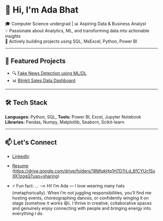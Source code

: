 # 👋 Hi, I'm Ada Bhat  
🎓 Computer Science undergrad | 📊 Aspiring Data & Business Analyst  
💡 Passionate about Analytics, ML, and transforming data into actionable insights  
📌 Actively building projects using SQL, MsExcel, Python, Power BI

---

## 🌟 Featured Projects  
- 🔍 [Fake News Detection using ML/DL](https://github.com/adabhat/Fake-news-detection-using-ml-dl)  
- 📊 [Blinkit Sales Data Dashboard](https://github.com/adabhat/Blinkit-Sales-Data-Analysis-Dashboard)


---

## 🛠️ Tech Stack  
**Languages:** Python, SQL, 
**Tools:** Power BI, Excel, Jupyter Notebook  
**Libraries:** Pandas, Numpy, Matplotlib, Seaborn, Scikit-learn  

---

## 📫 Let's Connect  
- [LinkedIn](https://www.linkedin.com/in/ada-bhat)  
- [Resume](#) (https://drive.google.com/drive/folders/18MIqkHq1H7D7rLd_6fCYUc1SxXK1zgqQ?usp=sharing)  


- ⚡ Fun fact: ...
--> Hi! I’m Ada — I love wearing many hats (metaphorically).
When I’m not juggling responsibilities, you’ll find me hosting events, choreographing dances, or confidently winging it on stage (somehow it works 😄).
I thrive in creative, collaborative spaces and genuinely enjoy connecting with people and bringing energy into everything I do.
